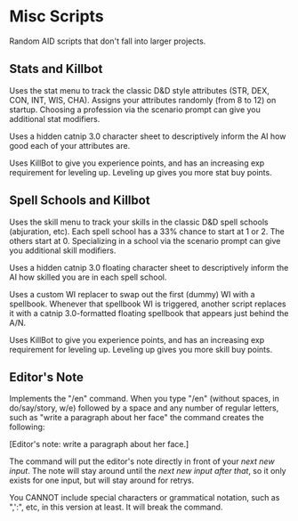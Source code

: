 # Misc Scripts
Random AID scripts that don't fall into larger projects.

## Stats and Killbot
Uses the stat menu to track the classic D&D style attributes (STR, DEX, CON, INT, WIS, CHA). Assigns your attributes randomly (from 8 to 12) on startup. Choosing a profession via the scenario prompt can give you additional stat modifiers.

Uses a hidden catnip 3.0 character sheet to descriptively inform the AI how good each of your attributes are.

Uses KillBot to give you experience points, and has an increasing exp requirement for leveling up. Leveling up gives you more stat buy points.  

## Spell Schools and Killbot
Uses the skill menu to track your skills in the classic D&D spell schools (abjuration, etc). Each spell school has a 33% chance to start at 1 or 2. The others start at 0. Specializing in a school via the scenario prompt can give you additional skill modifiers.

Uses a hidden catnip 3.0 floating character sheet to descriptively inform the AI how skilled you are in each spell school.

Uses a custom WI replacer to swap out the first (dummy) WI with a spellbook. Whenever that spellbook WI is triggered, another script replaces it with a catnip 3.0-formatted floating spellbook that appears just behind the A/N.

Uses KillBot to give you experience points, and has an increasing exp requirement for leveling up. Leveling up gives you more skill buy points. 

## Editor's Note
Implements the "/en" command. When you type "/en" (without spaces, in do/say/story, w/e) followed by a space and any number of regular letters, such as "write a paragraph about her face" the command creates the following: 

\[Editor's note: write a paragraph about her face.\]

The command will put the editor's note directly in front of your *next new input*. The note will stay around until the *next new input after that*, so it only exists for one input, but will stay around for retrys.

You CANNOT include special characters or grammatical notation, such as ",':", etc, in this version at least. It will break the command.
